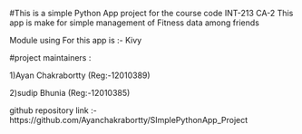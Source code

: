 #This is a simple Python App project for the course code INT-213 CA-2
This app is make for simple management of Fitness data among friends

Module using For this app is :- Kivy
<p>#project maintainers :
<p>1)Ayan Chakrabortty (Reg:-12010389)
<p>2)sudip Bhunia (Reg:-12010385)
<p>github repository link :- https://github.com/Ayanchakrabortty/SImplePythonApp_Project

